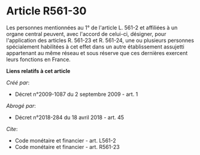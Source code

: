 # Article R561-30

Les personnes mentionnées au 1° de l'article L. 561-2 et affiliées à un organe central peuvent, avec l'accord de celui-ci,
désigner, pour l'application des articles R. 561-23 et R. 561-24, une ou plusieurs personnes spécialement habilitées à cet
effet dans un autre établissement assujetti appartenant au même réseau et sous réserve que ces dernières exercent leurs
fonctions en France.

**Liens relatifs à cet article**

_Créé par_:

  - Décret n°2009-1087 du 2 septembre 2009 - art. 1

_Abrogé par_:

  - Décret n°2018-284 du 18 avril 2018 - art. 45

_Cite_:

  - Code monétaire et financier - art. L561-2
  - Code monétaire et financier - art. R561-23
